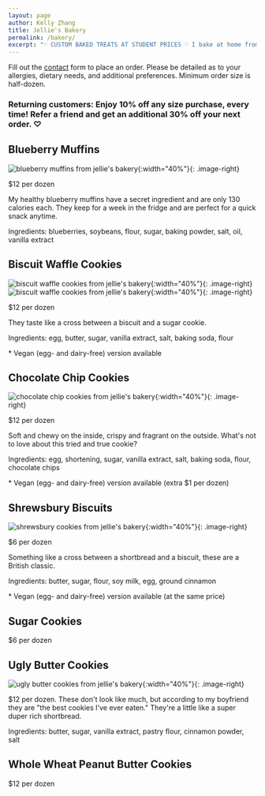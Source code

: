 ```yaml
---
layout: page
author: Kelly Zhang
title: Jellie's Bakery
permalink: /bakery/
excerpt: "♡ CUSTOM BAKED TREATS AT STUDENT PRICES ♡ I bake at home from scratch and would love to share some of my treats with you! Serving Kitchener-Waterloo area."
---
```


Fill out the [contact](/contact) form to place an order. Please be detailed as to your allergies, dietary needs, and additional preferences. Minimum order size is half-dozen.

### Returning customers: Enjoy 10% off any size purchase, every time! Refer a friend and get an additional 30% off your next order. ♡

## Blueberry Muffins

![blueberry muffins from jellie's bakery](/food/foodventures/images/blueberry-okara-muffins-2.jpg.jpg){:width="40%"}{: .image-right}

$12 per dozen

My healthy blueberry muffins have a secret ingredient and are only 130 calories each. They keep for a week in the fridge and are perfect for a quick snack anytime.

Ingredients: blueberries, soybeans, flour, sugar, baking powder, salt, oil, vanilla extract

## Biscuit Waffle Cookies

![biscuit waffle cookies from jellie's bakery](/food/images/bakery-biscuit-waffle-cookies.jpg){:width="40%"}{: .image-right} ![biscuit waffle cookies from jellie's bakery](/food/images/bakery-biscuit-waffle-cookies-1.jpg){:width="40%"}{: .image-right}

$12 per dozen

They taste like a cross between a biscuit and a sugar cookie.

Ingredients: egg, butter, sugar, vanilla extract, salt, baking soda, flour

\* Vegan (egg- and dairy-free) version available

## Chocolate Chip Cookies

![chocolate chip cookies from jellie's bakery](/food/foodventures/images/chocolate-chip-cookies-cover.jpg){:width="40%"}{: .image-right}

$12 per dozen

Soft and chewy on the inside, crispy and fragrant on the outside. What's not to love about this tried and true cookie?

Ingredients: egg, shortening, sugar, vanilla extract, salt, baking soda, flour, chocolate chips

\* Vegan (egg- and dairy-free) version available (extra $1 per dozen)

## Shrewsbury Biscuits

![shrewsbury cookies from jellie's bakery](/food/foodventures/images/shrewsbury-cookies-1.jpg){:width="40%"}{: .image-right}

$6 per dozen

Something like a cross between a shortbread and a biscuit, these are a British classic.

Ingredients: butter, sugar, flour, soy milk, egg, ground cinnamon

\* Vegan (egg- and dairy-free) version available (at the same price)

## Sugar Cookies

$6 per dozen

## Ugly Butter Cookies

![ugly butter cookies from jellie's bakery](/food/images/bakery-polvorones.jpg){:width="40%"}{: .image-right}

$12 per dozen. These don't look like much, but according to my boyfriend they are "the best cookies I've ever eaten." They're a little like a super duper rich shortbread.

Ingredients: butter, sugar, vanilla extract, pastry flour, cinnamon powder, salt

## Whole Wheat Peanut Butter Cookies

$12 per dozen
